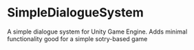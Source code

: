 # SimpleDialogueSystem
A simple dialogue system for Unity Game Engine. Adds minimal functionality good for a simple sotry-based game
